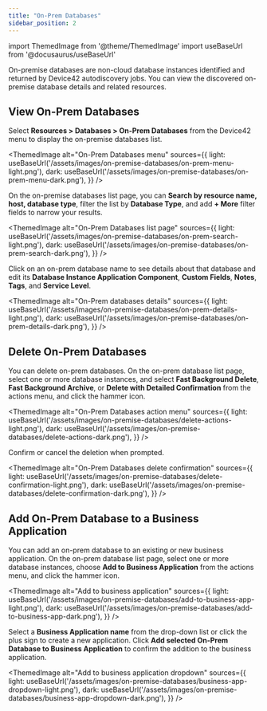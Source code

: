 ```yaml
---
title: "On-Prem Databases"
sidebar_position: 2
---
```


import ThemedImage from '@theme/ThemedImage'
import useBaseUrl from '@docusaurus/useBaseUrl'


On-premise databases are non-cloud database instances identified and returned by Device42 autodiscovery jobs. You can view the discovered on-premise database details and related resources.

## View On-Prem Databases

Select **Resources > Databases > On-Prem Databases** from the Device42 menu to display the on-premise databases list.

<ThemedImage
  alt="On-Prem Databases menu"
  sources={{
    light: useBaseUrl('/assets/images/on-premise-databases/on-prem-menu-light.png'),
    dark: useBaseUrl('/assets/images/on-premise-databases/on-prem-menu-dark.png'),
  }}
/> 

On the on-premise databases list page, you can **Search by resource name, host, database type**, filter the list by **Database Type**, and add **+ More** filter fields to narrow your results.

<ThemedImage
  alt="On-Prem Databases list page"
  sources={{
    light: useBaseUrl('/assets/images/on-premise-databases/on-prem-search-light.png'),
    dark: useBaseUrl('/assets/images/on-premise-databases/on-prem-search-dark.png'),
  }}
/> 

Click on an on-prem database name to see details about that database and edit its **Database Instance Application Component**, **Custom Fields**, **Notes**, **Tags**, and **Service Level**.

<ThemedImage
  alt="On-Prem databases details"
  sources={{
    light: useBaseUrl('/assets/images/on-premise-databases/on-prem-details-light.png'),
    dark: useBaseUrl('/assets/images/on-premise-databases/on-prem-details-dark.png'),
  }}
/> 

## Delete On-Prem Databases

You can delete on-prem databases. On the on-prem database list page, select one or more database instances, and select **Fast Background Delete**, **Fast Background Archive**, or **Delete with Detailed Confirmation** from the actions menu, and click the hammer icon.

<ThemedImage
  alt="On-Prem Databases action menu"
  sources={{
    light: useBaseUrl('/assets/images/on-premise-databases/delete-actions-light.png'),
    dark: useBaseUrl('/assets/images/on-premise-databases/delete-actions-dark.png'),
  }}
/>  

Confirm or cancel the deletion when prompted.

<ThemedImage
  alt="On-Prem Databases delete confirmation"
  sources={{
    light: useBaseUrl('/assets/images/on-premise-databases/delete-confirmation-light.png'),
    dark: useBaseUrl('/assets/images/on-premise-databases/delete-confirmation-dark.png'),
  }}
/>  

## Add On-Prem Database to a Business Application

You can add an on-prem database to an existing or new business application. On the on-prem database list page, select one or more database instances, choose  **Add to Business Application** from the actions menu, and click the hammer icon.

<ThemedImage
  alt="Add to business application"
  sources={{
    light: useBaseUrl('/assets/images/on-premise-databases/add-to-business-app-light.png'),
    dark: useBaseUrl('/assets/images/on-premise-databases/add-to-business-app-dark.png'),
  }}
/>  

Select a **Business Application name** from the drop-down list or click the plus sign to create a new application. Click **Add selected On-Prem Database to Business Application** to confirm the addition to the business application.

<ThemedImage
  alt="Add to business application dropdown"
  sources={{
    light: useBaseUrl('/assets/images/on-premise-databases/business-app-dropdown-light.png'),
    dark: useBaseUrl('/assets/images/on-premise-databases/business-app-dropdown-dark.png'),
  }}
/>  

